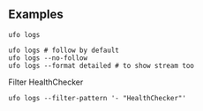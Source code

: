 ## Examples

    ufo logs

    ufo logs # follow by default
    ufo logs --no-follow
    ufo logs --format detailed # to show stream too

Filter HealthChecker

    ufo logs --filter-pattern '- "HealthChecker"'
